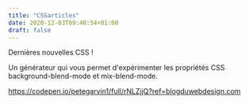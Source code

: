 ```yaml
---
title: "CSSarticles"
date: 2020-12-03T09:48:54+01:00
draft: false
---
```


Dernières nouvelles CSS !





Un générateur qui vous permet d'expérimenter les propriétés CSS background-blend-mode et mix-blend-mode.

https://codepen.io/petegarvin1/full/rNLZjjQ?ref=blogduwebdesign.com